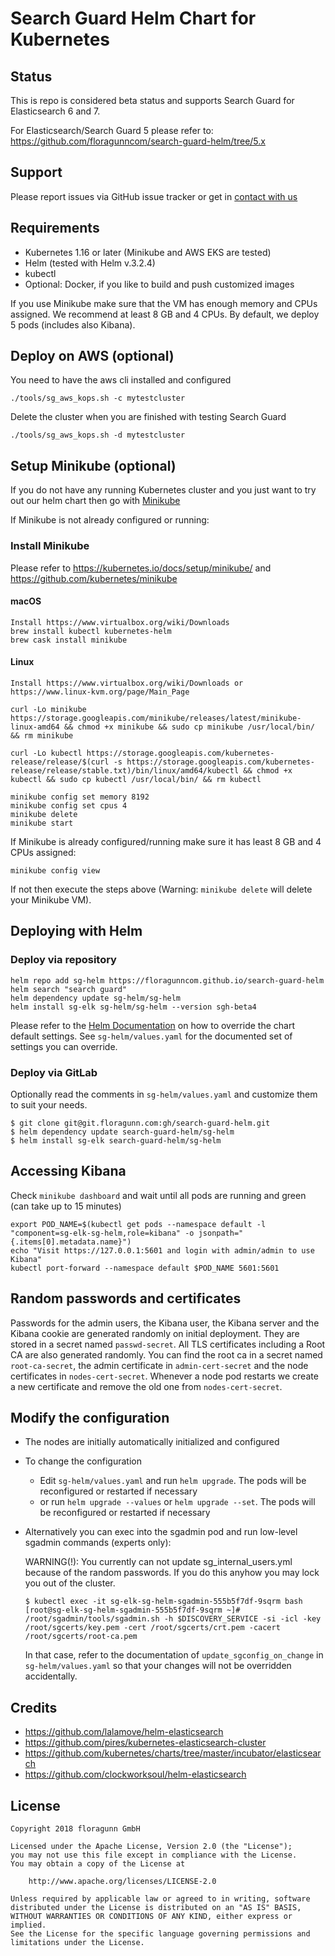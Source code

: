 # Search Guard Helm Chart for Kubernetes

## Status

This is repo is considered beta status and supports Search Guard for Elasticsearch 6 and 7.

For Elasticsearch/Search Guard 5 please refer to: https://github.com/floragunncom/search-guard-helm/tree/5.x

## Support

Please report issues via GitHub issue tracker or get in [contact with us](https://search-guard.com/contacts/)

## Requirements

* Kubernetes 1.16 or later (Minikube and AWS EKS are tested)
* Helm (tested with Helm v.3.2.4)
* kubectl
* Optional: Docker, if you like to build and push customized images 

If you use Minikube make sure that the VM has enough memory and CPUs assigned.
We recommend at least 8 GB and 4 CPUs. By default, we deploy 5 pods (includes also Kibana).

## Deploy on AWS (optional)

You need to have the aws cli installed and configured

```
./tools/sg_aws_kops.sh -c mytestcluster
```

Delete the cluster when you are finished with testing Search Guard

```
./tools/sg_aws_kops.sh -d mytestcluster
```

## Setup Minikube (optional)

If you do not have any running Kubernetes cluster and you just want to try out our helm chart then
go with [Minikube](https://kubernetes.io/docs/setup/minikube/)

If Minikube is not already configured or running:

### Install Minikube

Please refer to https://kubernetes.io/docs/setup/minikube/ and https://github.com/kubernetes/minikube

#### macOS

```
Install https://www.virtualbox.org/wiki/Downloads
brew install kubectl kubernetes-helm
brew cask install minikube
```

#### Linux

```
Install https://www.virtualbox.org/wiki/Downloads or https://www.linux-kvm.org/page/Main_Page

curl -Lo minikube https://storage.googleapis.com/minikube/releases/latest/minikube-linux-amd64 && chmod +x minikube && sudo cp minikube /usr/local/bin/ && rm minikube

curl -Lo kubectl https://storage.googleapis.com/kubernetes-release/release/$(curl -s https://storage.googleapis.com/kubernetes-release/release/stable.txt)/bin/linux/amd64/kubectl && chmod +x kubectl && sudo cp kubectl /usr/local/bin/ && rm kubectl
```

```
minikube config set memory 8192
minikube config set cpus 4
minikube delete
minikube start
```

If Minikube is already configured/running make sure it has least 8 GB and 4 CPUs assigned:

```
minikube config view
```

If not then execute the steps above (Warning: `minikube delete` will delete your Minikube VM).

## Deploying with Helm


### Deploy via repository

```
helm repo add sg-helm https://floragunncom.github.io/search-guard-helm
helm search "search guard"
helm dependency update sg-helm/sg-helm
helm install sg-elk sg-helm/sg-helm --version sgh-beta4
```
Please refer to the [Helm Documentation](https://github.com/helm/helm/blob/master/docs/helm/helm_install.md) on how to override the chart default
settings. See `sg-helm/values.yaml` for the documented set of settings you can override.

### Deploy via GitLab

Optionally read the comments in `sg-helm/values.yaml` and customize them to suit your needs.

```
$ git clone git@git.floragunn.com:gh/search-guard-helm.git
$ helm dependency update search-guard-helm/sg-helm
$ helm install sg-elk search-guard-helm/sg-helm
```

## Accessing Kibana

Check `minikube dashboard` and wait until all pods are running and green (can take up to 15 minutes)

```
export POD_NAME=$(kubectl get pods --namespace default -l "component=sg-elk-sg-helm,role=kibana" -o jsonpath="{.items[0].metadata.name}")
echo "Visit https://127.0.0.1:5601 and login with admin/admin to use Kibana"
kubectl port-forward --namespace default $POD_NAME 5601:5601
```

## Random passwords and certificates
Passwords for the admin users, the Kibana user, the Kibana server and the Kibana cookie are generated randomly on initial deployment.
They are stored in a secret named `passwd-secret`. All TLS certificates including a Root CA are also generated randomly. You can find
the root ca in a secret named `root-ca-secret`, the admin certificate in `admin-cert-secret` and the node certificates in `nodes-cert-secret`.
Whenever a node pod restarts we create a new certificate and remove the old one from `nodes-cert-secret`.


## Modify the configuration

* The nodes are initially automatically initialized and configured
* To change the configuration 
  * Edit `sg-helm/values.yaml` and run `helm upgrade`. The pods will be reconfigured or restarted if necessary
  * or run `helm upgrade --values` or `helm upgrade --set`. The pods will be reconfigured or restarted if necessary
* Alternatively you can exec into the sgadmin pod and run low-level sgadmin commands (experts only):

  WARNING(!): You currently can not update sg_internal_users.yml because of the random passwords. If you do this anyhow you may lock you out of the cluster.

  ```
  $ kubectl exec -it sg-elk-sg-helm-sgadmin-555b5f7df-9sqrm bash
  [root@sg-elk-sg-helm-sgadmin-555b5f7df-9sqrm ~]# /root/sgadmin/tools/sgadmin.sh -h $DISCOVERY_SERVICE -si -icl -key /root/sgcerts/key.pem -cert /root/sgcerts/crt.pem -cacert /root/sgcerts/root-ca.pem
  ```

  In that case, refer to the documentation of `update_sgconfig_on_change` in `sg-helm/values.yaml` so that your changes will not be overridden accidentally.

## Credits

* https://github.com/lalamove/helm-elasticsearch
* https://github.com/pires/kubernetes-elasticsearch-cluster
* https://github.com/kubernetes/charts/tree/master/incubator/elasticsearch
* https://github.com/clockworksoul/helm-elasticsearch

## License

```
Copyright 2018 floragunn GmbH

Licensed under the Apache License, Version 2.0 (the "License");
you may not use this file except in compliance with the License.
You may obtain a copy of the License at

    http://www.apache.org/licenses/LICENSE-2.0

Unless required by applicable law or agreed to in writing, software
distributed under the License is distributed on an "AS IS" BASIS,
WITHOUT WARRANTIES OR CONDITIONS OF ANY KIND, either express or implied.
See the License for the specific language governing permissions and
limitations under the License.
```